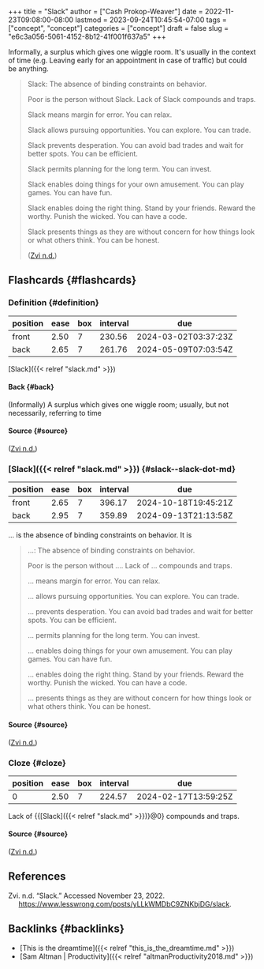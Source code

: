 +++
title = "Slack"
author = ["Cash Prokop-Weaver"]
date = 2022-11-23T09:08:00-08:00
lastmod = 2023-09-24T10:45:54-07:00
tags = ["concept", "concept"]
categories = ["concept"]
draft = false
slug = "e6c3a056-5061-4152-8b12-41f001f637a5"
+++

Informally, a surplus which gives one wiggle room. It's usually in the context of time (e.g. Leaving early for an appointment in case of traffic) but could be anything.

> Slack: The absence of binding constraints on behavior.
>
> Poor is the person without Slack. Lack of Slack compounds and traps.
>
> Slack means margin for error. You can relax.
>
> Slack allows pursuing opportunities. You can explore. You can trade.
>
> Slack prevents desperation. You can avoid bad trades and wait for better spots. You can be efficient.
>
> Slack permits planning for the long term. You can invest.
>
> Slack enables doing things for your own amusement. You can play games. You can have fun.
>
> Slack enables doing the right thing. Stand by your friends. Reward the worthy. Punish the wicked. You can have a code.
>
> Slack presents things as they are without concern for how things look or what others think. You can be honest.
>
> (<a href="#citeproc_bib_item_1">Zvi n.d.</a>)


## Flashcards {#flashcards}


### Definition {#definition}

| position | ease | box | interval | due                  |
|----------|------|-----|----------|----------------------|
| front    | 2.50 | 7   | 230.56   | 2024-03-02T03:37:23Z |
| back     | 2.65 | 7   | 261.76   | 2024-05-09T07:03:54Z |

[Slack]({{< relref "slack.md" >}})


#### Back {#back}

(Informally) A surplus which gives one wiggle room; usually, but not necessarily, referring to time


#### Source {#source}

(<a href="#citeproc_bib_item_1">Zvi n.d.</a>)


### [Slack]({{< relref "slack.md" >}}) {#slack--slack-dot-md}

| position | ease | box | interval | due                  |
|----------|------|-----|----------|----------------------|
| front    | 2.65 | 7   | 396.17   | 2024-10-18T19:45:21Z |
| back     | 2.95 | 7   | 359.89   | 2024-09-13T21:13:58Z |

... is the absence of binding constraints on behavior. It is

> ...: The absence of binding constraints on behavior.
>
> Poor is the person without .... Lack of ... compounds and traps.
>
> ... means margin for error. You can relax.
>
> ... allows pursuing opportunities. You can explore. You can trade.
>
> ... prevents desperation. You can avoid bad trades and wait for better spots. You can be efficient.
>
> ... permits planning for the long term. You can invest.
>
> ... enables doing things for your own amusement. You can play games. You can have fun.
>
> ... enables doing the right thing. Stand by your friends. Reward the worthy. Punish the wicked. You can have a code.
>
> ... presents things as they are without concern for how things look or what others think. You can be honest.


#### Source {#source}

(<a href="#citeproc_bib_item_1">Zvi n.d.</a>)


### Cloze {#cloze}

| position | ease | box | interval | due                  |
|----------|------|-----|----------|----------------------|
| 0        | 2.50 | 7   | 224.57   | 2024-02-17T13:59:25Z |

Lack of {{[Slack]({{< relref "slack.md" >}})}@0} compounds and traps.


#### Source {#source}

(<a href="#citeproc_bib_item_1">Zvi n.d.</a>)

## References

<style>.csl-entry{text-indent: -1.5em; margin-left: 1.5em;}</style><div class="csl-bib-body">
  <div class="csl-entry"><a id="citeproc_bib_item_1"></a>Zvi. n.d. “Slack.” Accessed November 23, 2022. <a href="https://www.lesswrong.com/posts/yLLkWMDbC9ZNKbjDG/slack">https://www.lesswrong.com/posts/yLLkWMDbC9ZNKbjDG/slack</a>.</div>
</div>


## Backlinks {#backlinks}

-   [This is the dreamtime]({{< relref "this_is_the_dreamtime.md" >}})
-   [Sam Altman | Productivity]({{< relref "altmanProductivity2018.md" >}})
